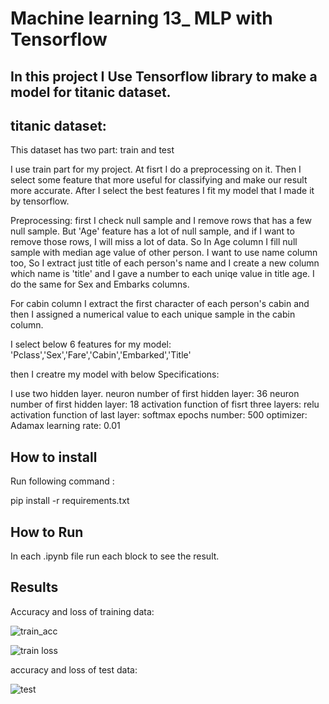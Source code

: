 
# Machine learning 13_ MLP with Tensorflow

## In this project I Use Tensorflow library to make a model for titanic dataset.


## titanic dataset:

This dataset has two part:
train and test

I use train part for my project. At fisrt I do a preprocessing on it. Then I select some feature that more useful for classifying and make our result more accurate.
After I select the best features I fit my model that I made it by tensorflow.

Preprocessing:
first I check null sample and I remove rows that has a few null sample.
But 'Age' feature has a lot of null sample, and if I want to remove those rows, I will miss a lot of data. So In Age column I fill null sample with median age value of other person.
I want to use name column too, So I extract just title of each person's name and I create a new column which name is 'title' and I gave a number to each uniqe value in title age. 
I do the same for Sex and Embarks columns.

For cabin column I extract the first character of each person's cabin and then I assigned a numerical value to each unique sample in the cabin column.

I select below 6 features for my model:
'Pclass','Sex','Fare','Cabin','Embarked','Title'

then I creatre my model with below Specifications:

I use two hidden layer.
neuron number of first hidden layer: 36
neuron number of first hidden layer: 18
activation function of fisrt three layers:   relu
activation function of last layer:          softmax
epochs number:      500
optimizer:     Adamax
learning rate: 0.01




## How to install
Run following command :

pip install -r requirements.txt


## How to Run

In each .ipynb file run each block to see the result. 

## Results

Accuracy and loss of training data:

![train_acc](https://github.com/javad7189/python-assignment/assets/86910174/c25c2c24-57f1-4138-877f-83b3f5ed3ede)

![train loss](https://github.com/javad7189/python-assignment/assets/86910174/055d5407-5fc9-4b33-8fb1-08246154bd81)


accuracy and loss of test data:

![test](https://github.com/javad7189/python-assignment/assets/86910174/13d6c7ca-a1a0-4c9f-8dfb-360701e8935a)









